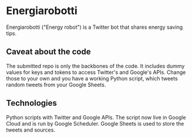# Energiarobotti
Energiarobotti ("Energy robot") is a Twitter bot that shares energy saving tips.

## Caveat about the code

The submitted repo is only the backbones of the code. It includes dummy values for keys and tokens to access Twitter's and Google's APIs. Change those to your own and you have a working Python script, which tweets random tweets from your Google Sheets.

## Technologies

Python scripts with Twitter and Google APIs. The script now live in Google Cloud and is run by Google Scheduler. Google Sheets is used to store the tweets and sources.
